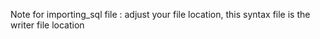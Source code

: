 Note for importing_sql file : adjust your file location, this syntax file is the writer file location
